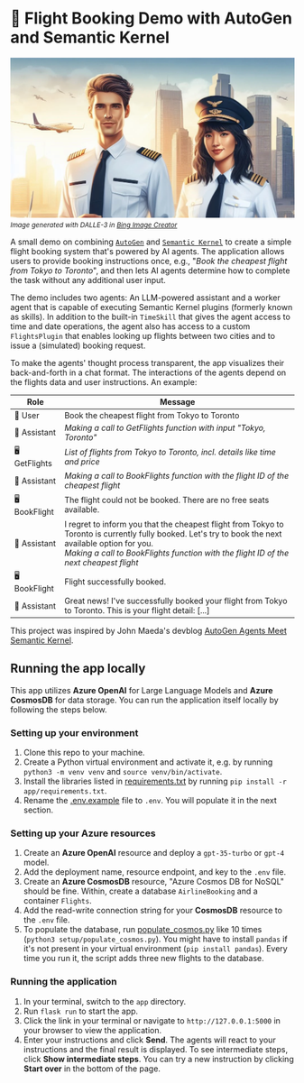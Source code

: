 # 🛫 Flight Booking Demo with AutoGen and Semantic Kernel

![Two pilots smiling](/app/static/img/banner.png)<br>
<small>*Image generated with DALLE-3 in [Bing Image Creator](https://bing.com/images/create)*</small>

A small demo on combining [`AutoGen`](https://github.com/microsoft/autogen) and [`Semantic Kernel`](https://github.com/microsoft/semantic-kernel) to create a simple flight booking system that's powered by AI agents.
The application allows users to provide booking instructions once, e.g., "*Book the cheapest flight from Tokyo to Toronto*", and then lets AI agents determine how to complete the task without any additional user input. 

The demo includes two agents: An LLM-powered assistant and a worker agent that is capable of executing Semantic Kernel plugins (formerly known as skills). In addition to the built-in `TimeSkill` that gives the agent access to time and date operations, the agent also has access to a custom `FlightsPlugin` that enables looking up flights between two cities and to issue a (simulated) booking request.

To make the agents' thought process transparent, the app visualizes their back-and-forth in a chat format. The interactions of the agents depend on the flights data and user instructions. An example:

| Role | Message |
| -------- | -------- |
| 👤 User   | Book the cheapest flight from Tokyo to Toronto   |
| 🤖 Assistant   | *Making a call to GetFlights function with input "Tokyo, Toronto"*   |
| 🖥️ GetFlights | *List of flights from Tokyo to Toronto, incl. details like time and price* |
| 🤖 Assistant | *Making a call to BookFlights function with the flight ID of the cheapest flight* |
| 🖥️ BookFlight | The flight could not be booked. There are no free seats available. |
| 🤖 Assistant | I regret to inform you that the cheapest flight from Tokyo to Toronto is currently fully booked. Let's try to book the next available option for you. <br>*Making a call to BookFlights function with the flight ID of the next cheapest flight* |
| 🖥️ BookFlight | Flight successfully booked. |
| 🤖 Assistant | Great news! I've successfully booked your flight from Tokyo to Toronto. This is your flight detail: [...]

This project was inspired by John Maeda's devblog [AutoGen Agents Meet Semantic Kernel](https://devblogs.microsoft.com/semantic-kernel/autogen-agents-meet-semantic-kernel/).

## Running the app locally
This app utilizes **Azure OpenAI** for Large Language Models and **Azure CosmosDB** for data storage. You can run the application itself locally by following the steps below.

### Setting up your environment
1. Clone this repo to your machine.
1. Create a Python virtual environment and activate it, e.g. by running `python3 -m venv venv` and `source venv/bin/activate`.
1. Install the libraries listed in [requirements.txt](app/requirements.txt) by running `pip install -r app/requirements.txt`.
1. Rename the [.env.example](/app/.env.example) file to `.env`. You will populate it in the next section.

### Setting up your Azure resources
1. Create an **Azure OpenAI** resource and deploy a `gpt-35-turbo` or `gpt-4` model.
1. Add the deployment name, resource endpoint, and key to the `.env` file.
1. Create an **Azure CosmosDB** resource, "Azure Cosmos DB for NoSQL" should be fine. Within, create a database `AirlineBooking` and a container `Flights`.
1. Add the read-write connection string for your **CosmosDB** resource to the `.env` file.
1. To populate the database, run [populate_cosmos.py](/setup/populate_cosmos.py) like 10 times (`python3 setup/populate_cosmos.py`). You might have to install `pandas` if it's not present in your virtual environment (`pip install pandas`). Every time you run it, the script adds three new flights to the database. 

### Running the application
1. In your terminal, switch to the `app` directory. 
1. Run `flask run` to start the app.
1. Click the link in your terminal or navigate to `http://127.0.0.1:5000` in your browser to view the application.
1. Enter your instructions and click **Send**. The agents will react to your instructions and the final result is displayed. To see intermediate steps, click **Show intermediate steps**. You can try a new instruction by clicking **Start over** in the bottom of the page.
